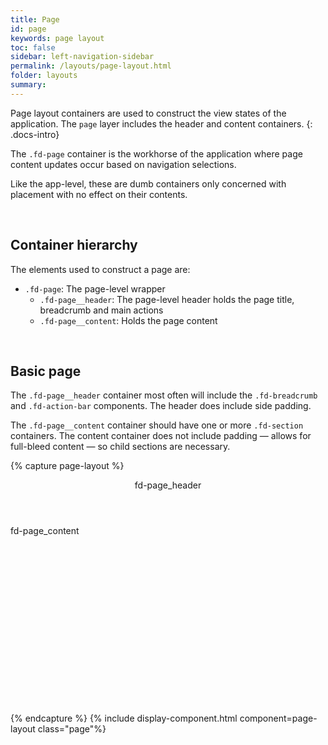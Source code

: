 ```yaml
---
title: Page
id: page
keywords: page layout
toc: false
sidebar: left-navigation-sidebar
permalink: /layouts/page-layout.html
folder: layouts
summary:
---
```

Page layout containers are used to construct the view states of the application. The `page` layer includes the header and content containers.
{: .docs-intro}

The `.fd-page` container is the workhorse of the application where page content updates occur based on navigation selections.

Like the app-level, these are dumb containers only concerned with placement with no effect on their contents.

<br>

## Container hierarchy
The elements used to construct a page are:
* `.fd-page`: The page-level wrapper
  * `.fd-page__header`: The page-level header holds the page title, breadcrumb and main actions
  * `.fd-page__content`: Holds the page content

<br/>

## Basic page
The `.fd-page__header` container most often will include the `.fd-breadcrumb` and `.fd-action-bar` components. The header does include side padding.

The `.fd-page__content` container should have one or more `.fd-section` containers. The content container does not include padding — allows for full-bleed content — so child sections are necessary.

{% capture page-layout %}
<article class="fd-page">
    <header class="fd-page__header fd-has-background-color-background-2">
        fd-page_header
    </header>
    <div class="fd-page__content fd-has-background-color-neutral-2">
        fd-page_content
    </div>
</article>
{% endcapture %}
{% include display-component.html component=page-layout  class="page"%}

<style media="screen">
    .fd-page__content{
        height: 300px;
    }
</style>

